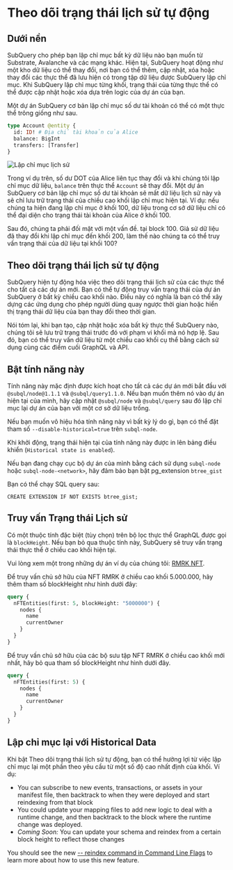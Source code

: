 # Theo dõi trạng thái lịch sử tự động

## Dưới nền

SubQuery cho phép bạn lập chỉ mục bất kỳ dữ liệu nào bạn muốn từ Substrate, Avalanche và các mạng khác. Hiện tại, SubQuery hoạt động như một kho dữ liệu có thể thay đổi, nơi bạn có thể thêm, cập nhật, xóa hoặc thay đổi các thực thể đã lưu hiện có trong tập dữ liệu được SubQuery lập chỉ mục. Khi SubQuery lập chỉ mục từng khối, trạng thái của từng thực thể có thể được cập nhật hoặc xóa dựa trên logic của dự án của bạn.

Một dự án SubQuery cơ bản lập chỉ mục số dư tài khoản có thể có một thực thể trông giống như sau.

```graphql
type Account @entity {
  id: ID! # Địa chỉ tài khoản của Alice 
  balance: BigInt
  transfers: [Transfer]
}
```

![Lập chỉ mục lịch sử](/assets/img/historic_indexing.png)

Trong ví dụ trên, số dư DOT của Alice liên tục thay đổi và khi chúng tôi lập chỉ mục dữ liệu, `balance` trên thực thể `Account` sẽ thay đổi. Một dự án SubQuery cơ bản lập chỉ mục số dư tài khoản sẽ mất dữ liệu lịch sử này và sẽ chỉ lưu trữ trạng thái của chiều cao khối lập chỉ mục hiện tại. Ví dụ: nếu chúng ta hiện đang lập chỉ mục ở khối 100, dữ liệu trong cơ sở dữ liệu chỉ có thể đại diện cho trạng thái tài khoản của Alice ở khối 100.

Sau đó, chúng ta phải đối mặt với một vấn đề. tại block 100. Giả sử dữ liệu đã thay đổi khi lập chỉ mục đến khối 200, làm thế nào chúng ta có thể truy vấn trạng thái của dữ liệu tại khối 100?

## Theo dõi trạng thái lịch sử tự động

SubQuery hiện tự động hóa việc theo dõi trạng thái lịch sử của các thực thể cho tất cả các dự án mới. Bạn có thể tự động truy vấn trạng thái của dự án SubQuery ở bất kỳ chiều cao khối nào. Điều này có nghĩa là bạn có thể xây dựng các ứng dụng cho phép người dùng quay ngược thời gian hoặc hiển thị trạng thái dữ liệu của bạn thay đổi theo thời gian.

Nói tóm lại, khi bạn tạo, cập nhật hoặc xóa bất kỳ thực thể SubQuery nào, chúng tôi sẽ lưu trữ trạng thái trước đó với phạm vi khối mà nó hợp lệ. Sau đó, bạn có thể truy vấn dữ liệu từ một chiều cao khối cụ thể bằng cách sử dụng cùng các điểm cuối GraphQL và API.

## Bật tính năng này

Tính năng này mặc định được kích hoạt cho tất cả các dự án mới bắt đầu với `@subql/node@1.1.1` và `@subql/query1.1.0`. Nếu bạn muốn thêm nó vào dự án hiện tại của mình, hãy cập nhật `@subql/node` và `@subql/query` sau đó lập chỉ mục lại dự án của bạn với một cơ sở dữ liệu trống.

Nếu bạn muốn vô hiệu hóa tính năng này vì bất kỳ lý do gì, bạn có thể đặt tham số `--disable-historical=true` trên `subql-node`.

Khi khởi động, trạng thái hiện tại của tính năng này được in lên bảng điều khiển (`Historical state is enabled`).

Nếu bạn đang chạy cục bộ dự án của mình bằng cách sử dụng `subql-node` hoặc `subql-node-<network>`, hãy đảm bảo bạn bật pg_extension `btree_gist`

Bạn có thể chạy SQL query sau:

```shell
CREATE EXTENSION IF NOT EXISTS btree_gist;
```

## Truy vấn Trạng thái Lịch sử

Có một thuộc tính đặc biệt (tùy chọn) trên bộ lọc thực thể GraphQL được gọi là `blockHeight`. Nếu bạn bỏ qua thuộc tính này, SubQuery sẽ truy vấn trạng thái thực thể ở chiều cao khối hiện tại.

Vui lòng xem một trong những dự án ví dụ của chúng tôi: [RMRK NFT](https://explorer.subquery.network/subquery/subquery/rmrk-nft-historical).

Để truy vấn chủ sở hữu của NFT RMRK ở chiều cao khối 5.000.000, hãy thêm tham số blockHeight như hình dưới đây:

```graphql
query {
  nFTEntities(first: 5, blockHeight: "5000000") {
    nodes {
      name
      currentOwner
    }
  }
}
```

Để truy vấn chủ sở hữu của các bộ sưu tập NFT RMRK ở chiều cao khối mới nhất, hãy bỏ qua tham số blockHeight như hình dưới đây.

```graphql
query {
  nFTEntities(first: 5) {
    nodes {
      name
      currentOwner
    }
  }
}
```

## Lập chỉ mục lại với Historical Data

Khi bật Theo dõi trạng thái lịch sử tự động, bạn có thể hưởng lợi từ việc lập chỉ mục lại một phần theo yêu cầu từ một số độ cao nhất định của khối. Ví dụ:

- You can subscribe to new events, transactions, or assets in your manifest file, then backtrack to when they were deployed and start reindexing from that block
- You could update your mapping files to add new logic to deal with a runtime change, and then backtrack to the block where the runtime change was deployed.
- _Coming Soon:_ You can update your schema and reindex from a certain block height to reflect those changes

You should see the new [-- reindex command in Command Line Flags](./references.md#reindex) to learn more about how to use this new feature.
